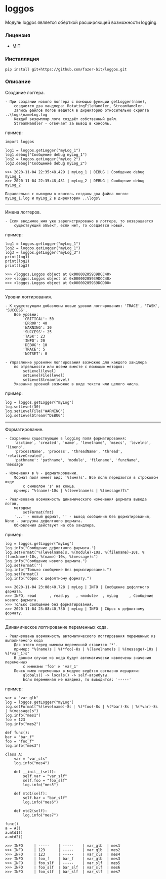 
# loggos

Модуль loggos является обёрткой расширяющей возможности logging.
### Лицензия
* MIT
### Инсталляция
    pip install git+https://github.com/fazer-bit/loggos.git
### Описание
Создание логгера.

    - При создании нового логгера с помощью функции getLogger(name),
        создаются два хандлера: RotatingFileHandler, StreamHandler.
        Запись файлов логов ведётся в директорию относительно скрипта ..\logs\nameLog.log
        Каждый экземпляр лога создаёт собственный файл.
        StreamHandler - отвечает за вывод в консоль.
пример:
    
    import loggos

    log1 = loggos.getLogger("myLog_1")
    log1.debug("Сообщение debug myLog_1")
    log2 = loggos.getLogger("myLog_2")
    log2.debug("Сообщение debug myLog_2")
            
    >>> 2020-11-04 22:35:48,429 | myLog_1 | DEBUG | Сообщение debug myLog_1
    >>> 2020-11-04 22:35:48,431 | myLog_2 | DEBUG | Сообщение debug myLog_2

>

    Параллельно с выводом в консоль созданы два файла логов:
    myLog_1.log и myLog_2 в директории ..\logs\
---  
Имена логгеров.
  
    - Если вводимое имя уже зарегистрировано в логгере, то возвращается 
        существующий объект, если нет, то создаётся новый.

пример:
        
    log1 = loggos.getLogger("myLog_1")
    log2 = loggos.getLogger("myLog_1")
    log3 = loggos.getLogger("myLog_3")
    print(log1)
    print(log2)
    print(log3)
    
    >>> <loggos.Loggos object at 0x00000205939DCC40>
    >>> <loggos.Loggos object at 0x00000205939DCC40>
    >>> <loggos.Loggos object at 0x00000205939DCD00>
---
Уровни логгирования.

    - К существующим добавлены новые уровни логгирования: 'TRACE', 'TASK', 'SUCCESS'.
        Все уровни:
            'CRITICAL': 50
            'ERROR': 40
            'WARNING': 30
            'SUCCESS': 25
            'TASK': 23
            'INFO': 20
            'DEBUG': 10
            'TRACE': 5
            'NOTSET': 0

    - Управление уровнями логгирования возможно для каждого хандлера
        по отдельности или всеми вместе с помощью методов:
            setLevel(level)
            setLevelFile(level)
            setLevelStream(level)
        Указание уровней возможно в виде текста или целого числа.
    
пример:

    log = loggos.getLogger("myLog")
    log.setLevel(30)
    log.setLevelFile("WARNING")
    log.setLevelStream("DEBUG")
---

Форматирование.

    - Сохранены существующие в logging поля форматирования:
        'asctime', 'created', 'name', 'levelname', 'msecs', 'levelno', 'lineno',
        'processName', 'process', 'threadName', 'thread', 'relativeCreated',
        'pathname': 'pathname', 'module', 'filename', 'funcName', 'message'
    
    - Изменения в % - форматировании.
        Формат поля имеет вид: '%(имя)s'. Все поля передаются в строковом виде
            с символом 's' на конце.
        пример: "%(name)-10s | %(levelname)s | %(message)7s"
    
    - Реализована возможность динамического изменения формата вывода логов,
        методом:
            setFormat(fmt)
        '...' - новый формат, '' - вывод сообщения без форматирования, None - загрузка дефолтного формата.
        Обновления действуют на оба хандлера.

пример:

    log = loggos.getLogger("myLog")
    log.info("Сообщение дефолтного фармата.")
    log.setFormat("%(levelname)s, %(module)-10s, %(filename)-10s, %(funcName)-10s, %(name)-10s, %(message)s")
    log.info("Сообщение нового фармата.")
    log.setFormat('')
    log.info("Только сообщение без форматирования.")
    log.setFormat()
    log.info("Сброс к дефолтному формату.")
    
    >>> 2020-11-04 23:08:40,728 | myLog | INFO | Сообщение дефолтного фармата.
    >>> INFO, read      , read.py   , <module>  , myLog     , Сообщение нового фармата.
    >>> Только сообщение без форматирования.
    >>> 2020-11-04 23:08:40,730 | myLog | INFO | Сброс к дефолтному формату.
   
---
   
Динамическое логгирование переменных кода.
   
    - Реализована возможность автоматического логгирования переменных из выполняемого кода
        Для этого перед именем переменной ставится '*'.
        пример: "%(name)s | %(*foo)-8s | %(levelname)s | %(message)-10s | %(*var_1)s"
        В данном случае из кода будут автоматически извлечены значения переменных
            с именами 'foo' и 'var_1'
        Поиск имен переменных в модуле ведётся согласно иерархии:
            globals() -> locals() -> self-атрибуты.
            Если переменная не найдена, то выводится: '-----'

пример:

    var = "var_glb"
    log = loggos.getLogger("myLog")
    log.setFormat("%(levelname)-8s | %(*foo)-8s | %(*bar)-8s | %(*var)-8s | %(message)s")
    log.info("mes1")
    foo = 123
    log.info("mes2")

    def func():
    bar = "bar_f"
    foo = "foo_f"
    log.info("mes3")

    class A:
        var = "var_cls"
        log.info("mes4")

        def __init__(self):
            self.var = "var_slf"
            self.foo = "foo_slf"
            log.info("mes5")

        def mtd1(self):
            self.bar = "bar_slf"
            log.info("mes6")

        def mtd2(self):
            log.info("mes7")

    func()
    a = A()
    a.mtd1()
    a.mtd2()
    
    >>> INFO     | -----    | -----    | var_glb  | mes1
    >>> INFO     | 123      | -----    | var_glb  | mes2
    >>> INFO     | 123      | -----    | var_cls  | mes4
    >>> INFO     | foo_f    | bar_f    | var_glb  | mes3
    >>> INFO     | foo_slf  | -----    | var_slf  | mes5
    >>> INFO     | foo_slf  | bar_slf  | var_slf  | mes6
    >>> INFO     | foo_slf  | bar_slf  | var_slf  | mes7
